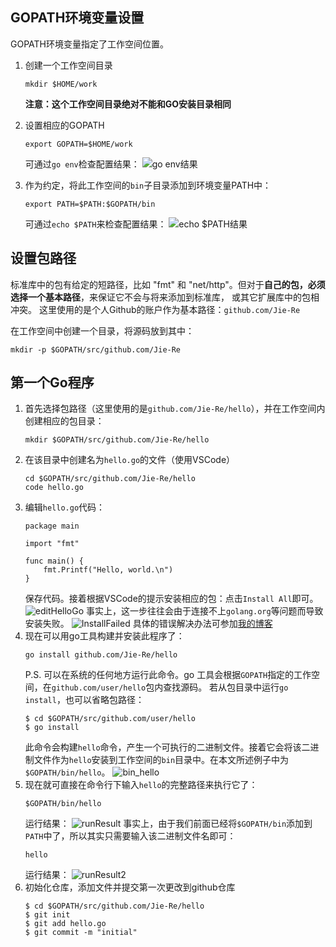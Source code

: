 ## GOPATH环境变量设置
GOPATH环境变量指定了工作空间位置。
1. 创建一个工作空间目录
    ```
    mkdir $HOME/work
    ```
    **注意：这个工作空间目录绝对不能和GO安装目录相同**
2. 设置相应的GOPATH
    ```
    export GOPATH=$HOME/work
    ```
    
    可通过`go env`检查配置结果：
    ![go env结果](https://github.com/Jie-Re/MyImages/raw/master/ServiceComputingGraphs/goenv.PNG)
3. 作为约定，将此工作空间的`bin`子目录添加到环境变量PATH中：
    ```
    export PATH=$PATH:$GOPATH/bin
    ```

    可通过`echo $PATH`来检查配置结果：
    ![echo $PATH结果](https://github.com/Jie-Re/MyImages/raw/master/ServiceComputingGraphs/echoPath.PNG)
## 设置包路径
标准库中的包有给定的短路径，比如 "fmt" 和 "net/http"。但对于**自己的包，必须选择一个基本路径**，来保证它不会与将来添加到标准库， 或其它扩展库中的包相冲突。
这里使用的是个人Github的账户作为基本路径：`github.com/Jie-Re`

在工作空间中创建一个目录，将源码放到其中：
```
mkdir -p $GOPATH/src/github.com/Jie-Re
```

## 第一个Go程序
1. 首先选择包路径（这里使用的是`github.com/Jie-Re/hello`），并在工作空间内创建相应的包目录：
    ```
    mkdir $GOPATH/src/github.com/Jie-Re/hello
    ```
2. 在该目录中创建名为`hello.go`的文件（使用VSCode）
    ```
    cd $GOPATH/src/github.com/Jie-Re/hello
    code hello.go
    ```
3. 编辑`hello.go`代码：
    ```
    package main

    import "fmt"
    
    func main() {
    	fmt.Printf("Hello, world.\n")
    }
    ```
    保存代码。接着根据VSCode的提示安装相应的包：点击`Install All`即可。
    ![editHelloGo](https://github.com/Jie-Re/MyImages/raw/master/ServiceComputingGraphs/editHelloGo.PNG)
    事实上，这一步往往会由于连接不上`golang.org`等问题而导致安装失败。
    ![InstallFailed](https://github.com/Jie-Re/MyImages/raw/master/ServiceComputingGraphs/InstallFailed.PNG)
    具体的错误解决办法可参加[我的博客]()
3. 现在可以用go工具构建并安装此程序了：
    ```
    go install github.com/Jie-Re/hello
    ```
    P.S. 可以在系统的任何地方运行此命令。go 工具会根据`GOPATH`指定的工作空间，在`github.com/user/hello`包内查找源码。
    若从包目录中运行`go install`，也可以省略包路径：
    ```
    $ cd $GOPATH/src/github.com/user/hello
    $ go install
    ```
    此命令会构建`hello`命令，产生一个可执行的二进制文件。接着它会将该二进制文件作为`hello`安装到工作空间的`bin`目录中。在本文所述例子中为`$GOPATH/bin/hello`。
    ![bin_hello](https://github.com/Jie-Re/MyImages/raw/master/ServiceComputingGraphs/bin_hello.PNG)
4. 现在就可直接在命令行下输入`hello`的完整路径来执行它了：
    ```
    $GOPATH/bin/hello
    ```
    运行结果：
    ![runResult](https://github.com/Jie-Re/MyImages/raw/master/ServiceComputingGraphs/runResult.PNG)
    事实上，由于我们前面已经将`$GOPATH/bin`添加到`PATH`中了，所以其实只需要输入该二进制文件名即可：
    ```
    hello
    ```
    运行结果：
    ![runResult2](https://github.com/Jie-Re/MyImages/raw/master/ServiceComputingGraphs/runResult2.PNG)
5. 初始化仓库，添加文件并提交第一次更改到github仓库
    ```
    $ cd $GOPATH/src/github.com/Jie-Re/hello
    $ git init
    $ git add hello.go
    $ git commit -m "initial"

    ```


